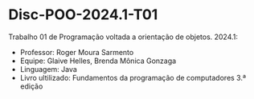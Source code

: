 # Disc-POO-2024.1-T01
Trabalho 01 de Programação voltada a orientação de objetos. 2024.1:
- Professor: Roger Moura Sarmento
- Equipe: Glaive Helles, Brenda Mônica Gonzaga 
- Linguagem: Java 
- Livro ultilizado: Fundamentos da programação de computadores 3.ª edição
